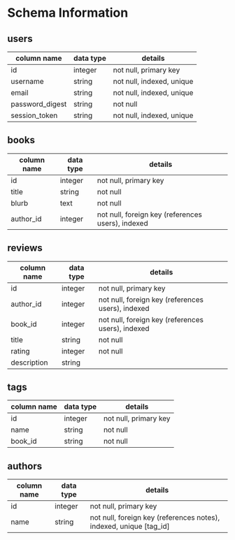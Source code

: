 # Schema Information

## users
column name     | data type | details
----------------|-----------|-----------------------
id              | integer   | not null, primary key
username        | string    | not null, indexed, unique
email           | string    | not null, indexed, unique
password_digest | string    | not null
session_token   | string    | not null, indexed, unique

## books
column name | data type | details
------------|-----------|-----------------------
id          | integer   | not null, primary key
title       | string    | not null
blurb        | text      | not null
author_id   | integer   | not null, foreign key (references users), indexed


## reviews
column name | data type | details
------------|-----------|-----------------------
id          | integer   | not null, primary key
author_id   | integer   | not null, foreign key (references users), indexed
book_id   | integer   | not null, foreign key (references users), indexed
title       | string    | not null
rating       | integer    | not null
description | string    |

## tags
column name | data type | details
------------|-----------|-----------------------
id          | integer   | not null, primary key
name        | string    | not null
book_id        | string    | not null

## authors
column name | data type | details
------------|-----------|-----------------------
id          | integer   | not null, primary key
name    | string   | not null, foreign key (references notes), indexed, unique [tag_id]
